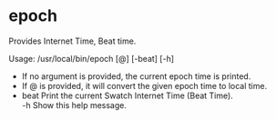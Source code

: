 # epoch
Provides Internet Time, Beat time.

Usage: /usr/local/bin/epoch [@<epoch>] [-beat] [-h]  
- If no argument is provided, the current epoch time is printed.
- If @<epoch> is provided, it will convert the given epoch time to local time.
- beat  Print the current Swatch Internet Time (Beat Time).  
    -h     Show this help message.
